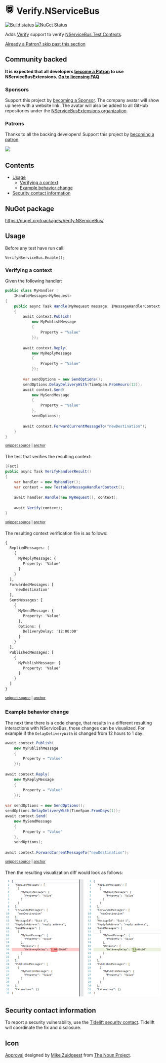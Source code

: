 <!--
GENERATED FILE - DO NOT EDIT
This file was generated by [MarkdownSnippets](https://github.com/SimonCropp/MarkdownSnippets).
Source File: /readme.source.md
To change this file edit the source file and then run MarkdownSnippets.
-->

# <img src="/src/icon.png" height="30px"> Verify.NServiceBus

[![Build status](https://ci.appveyor.com/api/projects/status/wwrri8srggv1h56j/branch/master?svg=true)](https://ci.appveyor.com/project/SimonCropp/Verify-NServiceBus)
[![NuGet Status](https://img.shields.io/nuget/v/Verify.NServiceBus.svg)](https://www.nuget.org/packages/Verify.NServiceBus/)

Adds [Verify](https://github.com/SimonCropp/Verify) support to verify [NServiceBus Test Contexts](https://docs.particular.net/nservicebus/samples/unit-testing/).

<!--- StartOpenCollectiveBackers -->

[Already a Patron? skip past this section](#endofbacking)


## Community backed

**It is expected that all developers [become a Patron](https://opencollective.com/nservicebusextensions/contribute/patron-6976) to use NServiceBusExtensions. [Go to licensing FAQ](https://github.com/NServiceBusExtensions/Home/#licensingpatron-faq)**


### Sponsors

Support this project by [becoming a Sponsor](https://opencollective.com/nservicebusextensions/contribute/sponsor-6972). The company avatar will show up here with a website link. The avatar will also be added to all GitHub repositories under the [NServiceBusExtensions organization](https://github.com/NServiceBusExtensions).


### Patrons

Thanks to all the backing developers! Support this project by [becoming a patron](https://opencollective.com/nservicebusextensions/contribute/patron-6976).

<img src="https://opencollective.com/nservicebusextensions/tiers/patron.svg?width=890&avatarHeight=60&button=false">

<a href="#" id="endofbacking"></a>

<!--- EndOpenCollectiveBackers -->

<!-- toc -->
## Contents

  * [Usage](#usage)
    * [Verifying a context](#verifying-a-context)
    * [Example behavior change](#example-behavior-change)
  * [Security contact information](#security-contact-information)<!-- endtoc -->


## NuGet package

https://nuget.org/packages/Verify.NServiceBus/


## Usage

Before any test have run call:

```
VerifyNServiceBus.Enable();
```


### Verifying a context

Given the following handler:

<!-- snippet: SimpleHandler -->
<a id='snippet-simplehandler'/></a>
```cs
public class MyHandler :
    IHandleMessages<MyRequest>
{
    public async Task Handle(MyRequest message, IMessageHandlerContext context)
    {
        await context.Publish(
            new MyPublishMessage
            {
                Property = "Value"
            });

        await context.Reply(
            new MyReplyMessage
            {
                Property = "Value"
            });

        var sendOptions = new SendOptions();
        sendOptions.DelayDeliveryWith(TimeSpan.FromHours(12));
        await context.Send(
            new MySendMessage
            {
                Property = "Value"
            },
            sendOptions);

        await context.ForwardCurrentMessageTo("newDestination");
    }
}
```
<sup><a href='/src/Tests/Snippets/MyHandler.cs#L5-L37' title='File snippet `simplehandler` was extracted from'>snippet source</a> | <a href='#snippet-simplehandler' title='Navigate to start of snippet `simplehandler`'>anchor</a></sup>
<!-- endsnippet -->

The test that verifies the resulting context:

<!-- snippet: HandlerTest -->
<a id='snippet-handlertest'/></a>
```cs
[Fact]
public async Task VerifyHandlerResult()
{
    var handler = new MyHandler();
    var context = new TestableMessageHandlerContext();

    await handler.Handle(new MyRequest(), context);

    await Verify(context);
}
```
<sup><a href='/src/Tests/Snippets/MessageHandlerTests.cs#L10-L23' title='File snippet `handlertest` was extracted from'>snippet source</a> | <a href='#snippet-handlertest' title='Navigate to start of snippet `handlertest`'>anchor</a></sup>
<!-- endsnippet -->

The resulting context verification file is as follows:

<!-- snippet: MessageHandlerTests.VerifyHandlerResult.verified.txt -->
<a id='snippet-MessageHandlerTests.VerifyHandlerResult.verified.txt'/></a>
```txt
{
  RepliedMessages: [
    {
      MyReplyMessage: {
        Property: 'Value'
      }
    }
  ],
  ForwardedMessages: [
    'newDestination'
  ],
  SentMessages: [
    {
      MySendMessage: {
        Property: 'Value'
      },
      Options: {
        DeliveryDelay: '12:00:00'
      }
    }
  ],
  PublishedMessages: [
    {
      MyPublishMessage: {
        Property: 'Value'
      }
    }
  ]
}
```
<sup><a href='/src/Tests/Snippets/MessageHandlerTests.VerifyHandlerResult.verified.txt#L1-L29' title='File snippet `MessageHandlerTests.VerifyHandlerResult.verified.txt` was extracted from'>snippet source</a> | <a href='#snippet-MessageHandlerTests.VerifyHandlerResult.verified.txt' title='Navigate to start of snippet `MessageHandlerTests.VerifyHandlerResult.verified.txt`'>anchor</a></sup>
<!-- endsnippet -->


### Example behavior change

The next time there is a code change, that results in a different resulting interactions with NServiceBus, those changes can be visualized. For example if the `DelayDeliveryWith` is changed from 12 hours to 1 day:

<!-- snippet: SimpleHandlerV2 -->
<a id='snippet-simplehandlerv2'/></a>
```cs
await context.Publish(
    new MyPublishMessage
    {
        Property = "Value"
    });

await context.Reply(
    new MyReplyMessage
    {
        Property = "Value"
    });

var sendOptions = new SendOptions();
sendOptions.DelayDeliveryWith(TimeSpan.FromDays(1));
await context.Send(
    new MySendMessage
    {
        Property = "Value"
    },
    sendOptions);

await context.ForwardCurrentMessageTo("newDestination");
```
<sup><a href='/src/Tests/Snippets/MyHandlerV2.cs#L10-L35' title='File snippet `simplehandlerv2` was extracted from'>snippet source</a> | <a href='#snippet-simplehandlerv2' title='Navigate to start of snippet `simplehandlerv2`'>anchor</a></sup>
<!-- endsnippet -->

Then the resulting visualization diff would look as follows:


![visualization diff](/src/approvaltests-diff.png)


## Security contact information

To report a security vulnerability, use the [Tidelift security contact](https://tidelift.com/security). Tidelift will coordinate the fix and disclosure.


## Icon

[Approval](https://thenounproject.com/term/approval/1759519/) designed by [Mike Zuidgeest](https://thenounproject.com/zuidgeest/) from [The Noun Project](https://thenounproject.com/).
